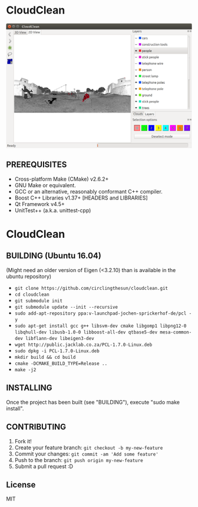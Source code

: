 # CloudClean
![Screenshot](docs/screenshot.png "Screenshot")

## PREREQUISITES

* Cross-platform Make (CMake) v2.6.2+
* GNU Make or equivalent.
* GCC or an alternative, reasonably conformant C++ compiler.
* Boost C++ Libraries v1.37+ [HEADERS and LIBRARIES]
* Qt Framework v4.5+
* UnitTest++ (a.k.a. unittest-cpp)
# CloudClean


## BUILDING (Ubuntu 16.04)

(Might need an older version of Eigen (<3.2.10) than is available in the ubuntu repository) 

- ```git clone https://github.com/circlingthesun/cloudclean.git```
- ```cd cloudclean```
- ```git submodule init```
- ```git submodule update --init --recursive```
- ```sudo add-apt-repository ppa:v-launchpad-jochen-sprickerhof-de/pcl -y```
- ```sudo apt-get install gcc g++ libsvm-dev cmake libgomp1 libpng12-0 libqhull-dev libusb-1.0-0 libboost-all-dev qtbase5-dev mesa-common-dev libflann-dev libeigen3-dev```
- ```wget http://public.jacklab.co.za/PCL-1.7.0-Linux.deb```
- ```sudo dpkg -i PCL-1.7.0-Linux.deb```
- ```mkdir build && cd build```
- ```cmake -DCMAKE_BUILD_TYPE=Release ..```
- ```make -j2```

## INSTALLING

 Once the project has been built (see "BUILDING"), execute "sudo make install".

## CONTRIBUTING

1. Fork it!
2. Create your feature branch: `git checkout -b my-new-feature`
3. Commit your changes: `git commit -am 'Add some feature'`
4. Push to the branch: `git push origin my-new-feature`
5. Submit a pull request :D

## License
MIT